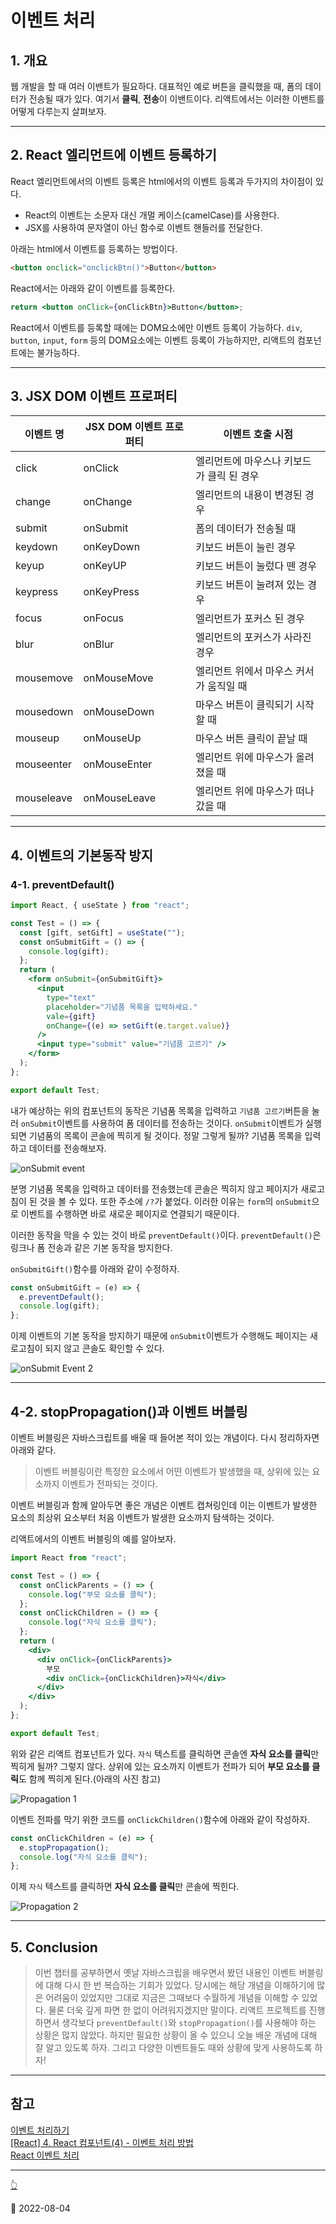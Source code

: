 # 이벤트 처리

## 1. 개요

웹 개발을 할 때 여러 이밴트가 필요하다. 대표적인 예로 버튼을 클릭했을 때, 폼의 데이터가 전송될 때가 있다. 여기서 **클릭**, **전송**이 이밴트이다. 리액트에서는 이러한 이밴트를 어떻게 다루는지 살펴보자.

***

## 2. React 엘리먼트에 이벤트 등록하기

React 엘리먼트에서의 이벤트 등록은 html에서의 이벤트 등록과 두가지의 차이점이 있다.

* React의 이벤트는 소문자 대신 개멀 케이스(camelCase)를 사용한다.
* JSX를 사용하여 문자열이 아닌 함수로 이벤트 핸들러를 전달한다.

아래는 html에서 이벤트를 등록하는 방법이다.

```html
<button onclick="onclickBtn()">Button</button>
```

React에서는 아래와 같이 이벤트를 등록한다.

```jsx
return <button onClick={onClickBtn}>Button</button>;
```

React에서 이벤트를 등록할 때에는 DOM요소에만 이벤트 등록이 가능하다. `div`, `button`, `input`, `form` 등의 DOM요소에는 이벤트 등록이 가능하지만, 리액트의 컴포넌트에는 불가능하다.

***

## 3. JSX DOM 이벤트 프로퍼티

| 이벤트 명      | JSX DOM 이벤트 프로퍼티 | 이벤트 호출 시점               |
| ---------- | ---------------- | ----------------------- |
| click      | onClick          | 엘리먼트에 마우스나 키보드가 클릭 된 경우 |
| change     | onChange         | 엘리먼트의 내용이 변경된 경우        |
| submit     | onSubmit         | 폼의 데이터가 전송될 때           |
| keydown    | onKeyDown        | 키보드 버튼이 눌린 경우           |
| keyup      | onKeyUP          | 키보드 버튼이 눌렀다 뗀 경우        |
| keypress   | onKeyPress       | 키보드 버튼이 눌려져 있는 경우       |
| focus      | onFocus          | 엘리먼트가 포커스 된 경우          |
| blur       | onBlur           | 엘리먼트의 포커스가 사라진 경우       |
| mousemove  | onMouseMove      | 엘리먼트 위에서 마우스 커서가 움직일 때  |
| mousedown  | onMouseDown      | 마우스 버튼이 클릭되기 시작할 때      |
| mouseup    | onMouseUp        | 마우스 버튼 클릭이 끝날 때         |
| mouseenter | onMouseEnter     | 엘리먼트 위에 마우스가 올려졌을 때     |
| mouseleave | onMouseLeave     | 엘리먼트 위에 마우스가 떠나갔을 때     |

***

## 4. 이벤트의 기본동작 방지

### 4-1. preventDefault()

```jsx
import React, { useState } from "react";

const Test = () => {
  const [gift, setGift] = useState("");
  const onSubmitGift = () => {
    console.log(gift);
  };
  return (
    <form onSubmit={onSubmitGift}>
      <input
        type="text"
        placeholder="기념품 목록을 입력하세요."
        vale={gift}
        onChange={(e) => setGift(e.target.value)}
      />
      <input type="submit" value="기념품 고르기" />
    </form>
  );
};

export default Test;
```

내가 예상하는 위의 컴포넌트의 동작은 기념품 목록을 입력하고 `기념품 고르기`버튼을 눌러 `onSubmit`이벤트를 사용하여 폼 데이터를 전송하는 것이다. `onSubmit`이벤트가 실행되면 기념품의 목록이 콘솔에 찍히게 될 것이다. 정말 그렇게 될까? 기념품 목록을 입력하고 데이터를 전송해보자.

![onSubmit event](../image/React/ReactEvent/onSubmitEvent1.png)

분명 기념품 목록을 입력하고 데이터를 전송했는데 콘솔은 찍히지 않고 페이지가 새로고침이 된 것을 볼 수 있다. 또한 주소에 `/?`가 붙었다. 이러한 이유는 `form`의 `onSubmit`으로 이벤트를 수행하면 바로 새로운 페이지로 연결되기 때문이다.

이러한 동작을 막을 수 있는 것이 바로 `preventDefault()`이다. `preventDefault()`은 링크나 폼 전송과 같은 기본 동작을 방지한다.

`onSubmitGift()`함수를 아래와 같이 수정하자.

```javascript
const onSubmitGift = (e) => {
  e.preventDefault();
  console.log(gift);
};
```

이제 이벤트의 기본 동작을 방지하기 때문에 `onSubmit`이벤트가 수행해도 페이지는 새로고침이 되지 않고 콘솔도 확인할 수 있다.

![onSubmit Event 2](../image/React/ReactEvent/onSubmitEvent2.png)

***

## 4-2. stopPropagation()과 이벤트 버블링

이벤트 버블링은 자바스크립트를 배울 때 들어본 적이 있는 개념이다. 다시 정리하자면 아래와 같다.

> 이벤트 버블링이란 특정한 요소에서 어떤 이벤트가 발생했을 때, 상위에 있는 요소까지 이벤트가 전파되는 것이다.

이벤트 버블링과 함께 알아두면 좋은 개념은 이벤트 캡쳐링인데 이는 이벤트가 발생한 요소의 최상위 요소부터 처음 이벤트가 발생한 요소까지 탐색하는 것이다.

리액트에서의 이벤트 버블링의 예를 알아보자.

```jsx
import React from "react";

const Test = () => {
  const onClickParents = () => {
    console.log("부모 요소를 클릭");
  };
  const onClickChildren = () => {
    console.log("자식 요소를 클릭");
  };
  return (
    <div>
      <div onClick={onClickParents}>
        부모
        <div onClick={onClickChildren}>자식</div>
      </div>
    </div>
  );
};

export default Test;
```

위와 같은 리액트 컴포넌트가 있다. `자식` 텍스트를 클릭하면 콘솔엔 **자식 요소를 클릭**만 찍히게 될까? 그렇지 않다. 상위에 있는 요소까지 이벤트가 전파가 되어 **부모 요소를 클릭**도 함께 찍히게 된다.(아래의 사진 참고)

![Propagation 1](../image/React/ReactEvent/propagation1.png)

이벤트 전파를 막기 위한 코드를 `onClickChildren()`함수에 아래와 같이 작성하자.

```javascript
const onClickChildren = (e) => {
  e.stopPropagation();
  console.log("자식 요소를 클릭");
};
```

이제 `자식` 텍스트를 클릭하면 **자식 요소를 클릭**만 콘솔에 찍힌다.

![Propagation 2](../image/React/ReactEvent/propagation2.png)

***

## 5. Conclusion

> 이번 챕터를 공부하면서 옛날 자바스크립을 배우면서 봤던 내용인 이벤트 버블링에 대해 다시 한 번 복습하는 기회가 있었다. 당시에는 해당 개념을 이해하기에 많은 어려움이 있었지만 그대로 지금은 그때보다 수월하게 개념을 이해할 수 있었다. 물론 더욱 깊게 파면 한 없이 어려워지겠지만 말이다. 리액트 프로젝트를 진행하면서 생각보다 `preventDefault()`와 `stopPropagation()`를 사용해야 하는 상황은 많지 않았다. 하지만 필요한 상황이 올 수 있으니 오늘 배운 개념에 대해 잘 알고 있도록 하자. 그리고 다양한 이벤트들도 때와 상황에 맞게 사용하도록 하자!

***

## 참고

[이벤트 처리하기](https://ko.reactjs.org/docs/handling-events.html)\
[\[React\] 4. React 컴포넌트(4) - 이벤트 처리 방법](https://goddaehee.tistory.com/302)\
[React 이벤트 처리](https://velog.io/@yoonvelog/React-%EC%9D%B4%EB%B2%A4%ED%8A%B8-%EC%B2%98%EB%A6%AC)

***

[👆](Event.md#이벤트-처리)

📅 2022-08-04
